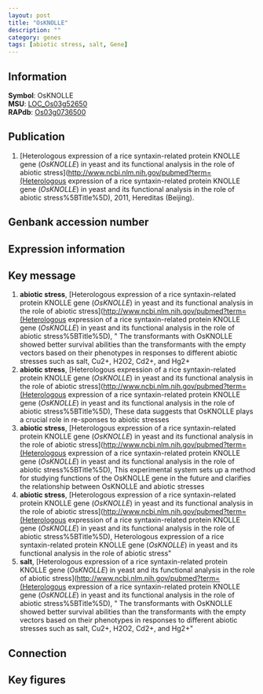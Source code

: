 ```yaml
---
layout: post
title: "OsKNOLLE"
description: ""
category: genes
tags: [abiotic stress, salt, Gene]
---
```


## Information
__Symbol__: OsKNOLLE  
__MSU__: [LOC_Os03g52650](http://rice.plantbiology.msu.edu/cgi-bin/ORF_infopage.cgi?orf=LOC_Os03g52650)  
__RAPdb__: [Os03g0736500](http://rapdb.dna.affrc.go.jp/viewer/gbrowse_details/irgsp1?name=Os03g0736500)  

## Publication
1. [Heterologous expression of a rice syntaxin-related protein KNOLLE gene (<I>OsKNOLLE</I>) in yeast and its functional analysis in the role of abiotic stress](http://www.ncbi.nlm.nih.gov/pubmed?term=(Heterologous expression of a rice syntaxin-related protein KNOLLE gene (<I>OsKNOLLE</I>) in yeast and its functional analysis in the role of abiotic stress%5BTitle%5D), 2011, Hereditas (Beijing).

## Genbank accession number

## Expression information

## Key message
1. __abiotic stress__, [Heterologous expression of a rice syntaxin-related protein KNOLLE gene (<I>OsKNOLLE</I>) in yeast and its functional analysis in the role of abiotic stress](http://www.ncbi.nlm.nih.gov/pubmed?term=(Heterologous expression of a rice syntaxin-related protein KNOLLE gene (<I>OsKNOLLE</I>) in yeast and its functional analysis in the role of abiotic stress%5BTitle%5D), " The transformants with OsKNOLLE showed better survival abilities than the transformants with the empty vectors based on their phenotypes in responses to different abiotic stresses such as salt, Cu2+, H2O2, Cd2+, and Hg2+
2. __abiotic stress__, [Heterologous expression of a rice syntaxin-related protein KNOLLE gene (<I>OsKNOLLE</I>) in yeast and its functional analysis in the role of abiotic stress](http://www.ncbi.nlm.nih.gov/pubmed?term=(Heterologous expression of a rice syntaxin-related protein KNOLLE gene (<I>OsKNOLLE</I>) in yeast and its functional analysis in the role of abiotic stress%5BTitle%5D),  These data suggests that OsKNOLLE plays a crucial role in re-sponses to abiotic stresses
3. __abiotic stress__, [Heterologous expression of a rice syntaxin-related protein KNOLLE gene (<I>OsKNOLLE</I>) in yeast and its functional analysis in the role of abiotic stress](http://www.ncbi.nlm.nih.gov/pubmed?term=(Heterologous expression of a rice syntaxin-related protein KNOLLE gene (<I>OsKNOLLE</I>) in yeast and its functional analysis in the role of abiotic stress%5BTitle%5D),  This experimental system sets up a method for studying functions of the OsKNOLLE gene in the future and clarifies the relationship between OsKNOLLE and abiotic stresses
4. __abiotic stress__, [Heterologous expression of a rice syntaxin-related protein KNOLLE gene (<I>OsKNOLLE</I>) in yeast and its functional analysis in the role of abiotic stress](http://www.ncbi.nlm.nih.gov/pubmed?term=(Heterologous expression of a rice syntaxin-related protein KNOLLE gene (<I>OsKNOLLE</I>) in yeast and its functional analysis in the role of abiotic stress%5BTitle%5D), Heterologous expression of a rice syntaxin-related protein KNOLLE gene (<I>OsKNOLLE</I>) in yeast and its functional analysis in the role of abiotic stress"
5. __salt__, [Heterologous expression of a rice syntaxin-related protein KNOLLE gene (<I>OsKNOLLE</I>) in yeast and its functional analysis in the role of abiotic stress](http://www.ncbi.nlm.nih.gov/pubmed?term=(Heterologous expression of a rice syntaxin-related protein KNOLLE gene (<I>OsKNOLLE</I>) in yeast and its functional analysis in the role of abiotic stress%5BTitle%5D), " The transformants with OsKNOLLE showed better survival abilities than the transformants with the empty vectors based on their phenotypes in responses to different abiotic stresses such as salt, Cu2+, H2O2, Cd2+, and Hg2+"

## Connection

## Key figures


